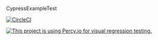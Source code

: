 CypressExampleTest

[![CircleCI](https://circleci.com/gh/eduwinfuentes/CypressExampleTest.svg?style=svg)](https://circleci.com/gh/eduwinfuentes/CypressExampleTest)

[![This project is using Percy.io for visual regression testing.](https://percy.io/static/images/percy-badge.svg)](https://percy.io/Lenticulares/DemoApp)



